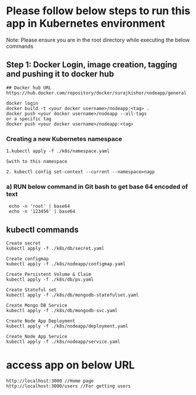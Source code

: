 # Please follow below steps to run this app in Kubernetes environment

Note: Please ensure you are in the root directory while executing the below commands

## Step 1: Docker Login, image creation, tagging and pushing it to docker hub
```
## Docker hub URL
https://hub.docker.com/repository/docker/surajkishor/nodeapp/general

docker login
docker build -t <your docker username>/nodeapp:<tag> .
docker push <your docker username>/nodeapp --all-tags
or a specific tag
docker push <your docker username>/nodeapp:<tag>
```

### Creating a new Kubernetes namespace
```
1.kubectl apply -f ./k8s/namespace.yaml

Swith to this namespace

2. kubectl config set-context --current --namespace=nagp
```
###  a) RUN below command in Git bash to get base 64 encoded of text
```
 echo -n 'root' | base64
 echo -n '123456' | base64
```
## kubectl commands
```
Create secret
kubectl apply -f ./k8s/db/secret.yaml

Create configmap
kubectl apply -f ./k8s/nodeapp/configmap.yaml

Create Persistent Volume & Claim
kubectl apply -f ./k8s/db/pv.yaml

Create Stateful set
kubectl apply -f ./k8s/db/mongodb-statefulset.yaml

Create Mongo DB Service
kubectl apply -f ./k8s/db/mongodb-svc.yaml

Create Node App Deployment
kubectl apply -f ./k8s/nodeapp/deployment.yaml

Create Node App Service
kubectl apply -f ./k8s/nodeapp/service.yaml
```
# access app on below URL
```
http://localhost:3000 //Home page
http://localhost:3000/users //For getting users 
```


